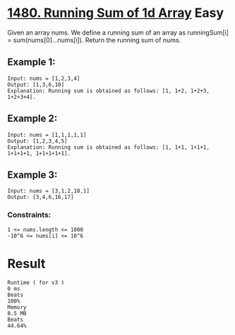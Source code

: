# [1480. Running Sum of 1d Array](https://leetcode.com/problems/running-sum-of-1d-array/) Easy

Given an array nums. We define a running sum of an array as runningSum[i] = sum(nums[0]…nums[i]).
Return the running sum of nums.



## Example 1:
    Input: nums = [1,2,3,4]
    Output: [1,3,6,10]
    Explanation: Running sum is obtained as follows: [1, 1+2, 1+2+3, 1+2+3+4].
## Example 2:
    Input: nums = [1,1,1,1,1]
    Output: [1,2,3,4,5]
    Explanation: Running sum is obtained as follows: [1, 1+1, 1+1+1, 1+1+1+1, 1+1+1+1+1].

## Example 3:
    Input: nums = [3,1,2,10,1]
    Output: [3,4,6,16,17]


### Constraints:
    1 <= nums.length <= 1000
    -10^6 <= nums[i] <= 10^6

# Result
    Runtime ( for v3 )
    0 ms
    Beats
    100%
    Memory
    8.5 MB
    Beats
    44.64%